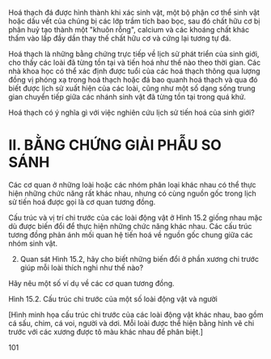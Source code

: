 Hoá thạch đá được hình thành khi xác sinh vật, một bộ phận cơ thể sinh vật hoặc dấu vết của chúng bị các lớp trầm tích bao bọc, sau đó chất hữu cơ bị phân huỷ tạo thành một "khuôn rỗng", calcium và các khoáng chất khác thấm vào lấp đầy dần thay thế chất hữu cơ và cứng lại tương tự đá.

Hoá thạch là những bằng chứng trực tiếp về lịch sử phát triển của sinh giới, cho thấy các loài đã từng tồn tại và tiến hoá như thế nào theo thời gian. Các nhà khoa học có thể xác định được tuổi của các hoá thạch thông qua lượng đồng vị phóng xạ trong hoá thạch hoặc đá bao quanh hoá thạch và qua đó biết được lịch sử xuất hiện của các loài, cũng như một số dạng sống trung gian chuyển tiếp giữa các nhánh sinh vật đã từng tồn tại trong quá khứ.

Hoá thạch có ý nghĩa gì với việc nghiên cứu lịch sử tiến hoá của sinh giới?

# II. BẰNG CHỨNG GIẢI PHẪU SO SÁNH

Các cơ quan ở những loài hoặc các nhóm phân loại khác nhau có thể thực hiện những chức năng rất khác nhau, nhưng có cùng nguồn gốc trong lịch sử tiến hoá được gọi là cơ quan tương đồng.

Cấu trúc và vị trí chi trước của các loài động vật ở Hình 15.2 giống nhau mặc dù được biến đổi để thực hiện những chức năng khác nhau. Các cấu trúc tương đồng phản ánh mối quan hệ tiến hoá về nguồn gốc chung giữa các nhóm sinh vật.

2. Quan sát Hình 15.2, hãy cho biết những biến đổi ở phần xương chi trước giúp mỗi loài thích nghi như thế nào?

Hãy nêu một số ví dụ về các cơ quan tương đồng.

Hình 15.2. Cấu trúc chi trước của một số loài động vật và người

[Hình minh họa cấu trúc chi trước của các loài động vật khác nhau, bao gồm cá sấu, chim, cá voi, người và dơi. Mỗi loài được thể hiện bằng hình vẽ chi trước với các xương được tô màu khác nhau để phân biệt.]

101